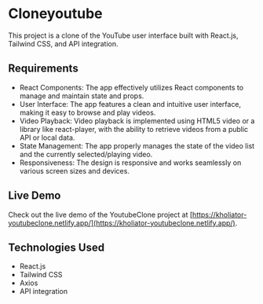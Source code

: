 # Cloneyoutube

This project is a clone of the YouTube user interface built with React.js, Tailwind CSS, and API integration.

## Requirements

- React Components: The app effectively utilizes React components to manage and maintain state and props.
- User Interface: The app features a clean and intuitive user interface, making it easy to browse and play videos.
- Video Playback: Video playback is implemented using HTML5 video or a library like react-player, with the ability to retrieve videos from a public API or local data.
- State Management: The app properly manages the state of the video list and the currently selected/playing video.
- Responsiveness: The design is responsive and works seamlessly on various screen sizes and devices.


## Live Demo

Check out the live demo of the YoutubeClone project at [https://kholiator-youtubeclone.netlify.app/](https://kholiator-youtubeclone.netlify.app/).

## Technologies Used

- React.js
- Tailwind CSS
- Axios
- API integration








